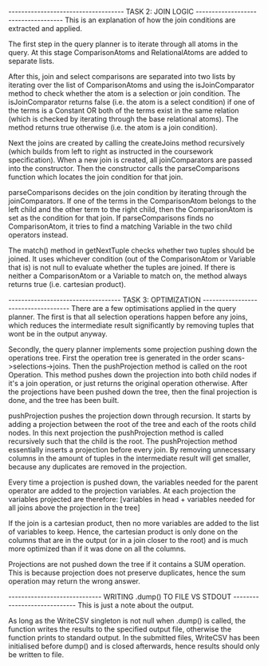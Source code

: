 


------------------------------------ TASK 2: JOIN LOGIC ------------------------------------
This is an explanation of how the join conditions are extracted and applied. 

The first step in the query planner is to iterate through all atoms in the query. At this 
stage ComparisonAtoms and RelationalAtoms are added to separate lists.

After this, join and select comparisons are separated into two lists by iterating over the 
list of ComparisonAtoms and using the isJoinComparator method to check whether the atom is
a selection or join condition. The isJoinComparator returns false (i.e. the atom is a select
condition) if one of the terms is a Constant OR both of the terms exist in the same relation 
(which is checked by iterating through the base relational atoms). The method returns true 
otherwise (i.e. the atom is a join condition).

Next the joins are created by calling the createJoins method recursively (which builds from left 
to right as instructed in the coursework specification). When a new join is created, all 
joinComparators are passed into the constructor. Then the constructor calls the parseComparisons 
function which locates the join condition for that join. 

parseComparisons decides on the join condition by iterating through the joinComparators. If one
of the terms in the ComparisonAtom belongs to the left child and the other term to the right
child, then the ComparisonAtom is set as the condition for that join. If parseComparisons finds
no ComparisonAtom, it tries to find a matching Variable in the two child operators instead.

The match() method in getNextTuple checks whether two tuples should be joined. It uses 
whichever condition (out of the ComparisonAtom or Variable that is) is not null to evaluate
whether the tuples are joined. If there is neither a ComparisonAtom or a Variable to match on,
the method always returns true (i.e. cartesian product).


----------------------------------- TASK 3: OPTIMIZATION ------------------------------------
There are a few optimisations applied in the query planner. The first is that all selection 
operations happen before any joins, which reduces the intermediate result significantly by
removing tuples that wont be in the output anyway.

Secondly, the query planner implements some projection pushing down the operations tree. First
the operation tree is generated in the order scans->selections->joins. Then the pushProjection
method is called on the root Operation. This method pushes down the projection into both child
nodes if it's a join operation, or just returns the original operation otherwise. After the
projections have been pushed down the tree, then the final projection is done, and the tree 
has been built.

pushProjection pushes the projection down through recursion. It starts by adding a projection
between the root of the tree and each of the roots child nodes. In this next projection the 
pushProjection method is called recursively such that the child is the root. The pushProjection
method essentially inserts a projection before every join. By removing unnecessary columns in
the amount of tuples in the intermediate result will get smaller, because any duplicates are 
removed in the projection.

Every time a projection is pushed down, the variables needed for the parent operator are added
to the projection variables. At each projection the variables projected are therefore:
    [variables in head + variables needed for all joins above the projection in the tree]

If the join is a cartesian product, then no more variables are added to the list of variables 
to keep. Hence, the cartesian product is only done on the columns that are in the output (or
in a join closer to the root) and is much more optimized than if it was done on all the columns.

Projections are not pushed down the tree if it contains a SUM operation. This is because 
projection does not preserve duplicates, hence the sum operation may return the wrong answer.




----------------------------- WRITING .dump() TO FILE VS STDOUT -----------------------------
This is just a note about the output.

As long as the WriteCSV singleton is not null when .dump() is called, the function writes the 
results to the specified output file, otherwise the function prints to standard output. In the 
submitted files, WriteCSV has been initialised before dump() and is closed afterwards, hence 
results should only be written to file.